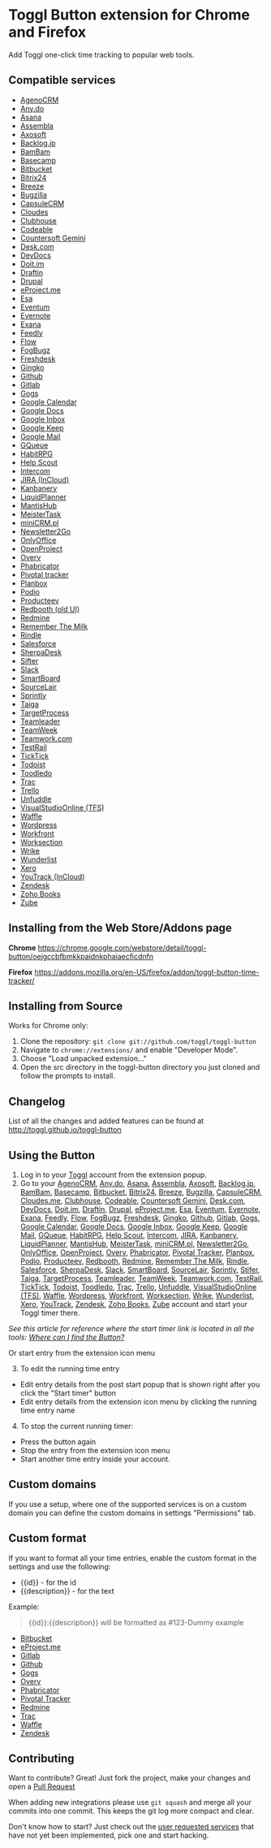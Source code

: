 # Toggl Button extension for Chrome and Firefox

Add Toggl one-click time tracking to popular web tools.

## Compatible services
  - [AgenoCRM][81]
  - [Any.do][23]
  - [Asana][5]
  - [Assembla][46]
  - [Axosoft][32]
  - [Backlog.jp][96]
  - [BamBam][43]
  - [Basecamp][12]
  - [Bitbucket][15]
  - [Bitrix24][82]
  - [Breeze][42]
  - [Bugzilla][41]
  - [CapsuleCRM][20]
  - [Cloudes][63]
  - [Clubhouse][91]
  - [Codeable][48]
  - [Countersoft Gemini][33]
  - [Desk.com][92]
  - [DevDocs][68]
  - [Doit.im][61]
  - [Draftin][51]
  - [Drupal][34]
  - [eProject.me][64]
  - [Esa][35]
  - [Eventum][49]
  - [Evernote][72]
  - [Exana][85]
  - [Feedly][93]
  - [Flow][37]
  - [FogBugz][52]
  - [Freshdesk][65]
  - [Gingko][54]
  - [Github][4]
  - [Gitlab][7]
  - [Gogs][67]
  - [Google Calendar][39]
  - [Google Docs][17]
  - [Google Inbox][55]
  - [Google Keep][53]
  - [Google Mail][29]
  - [GQueue][44]
  - [HabitRPG][31]
  - [Help Scout][36]
  - [Intercom][95]
  - [JIRA (InCloud)][13]
  - [Kanbanery][57]
  - [LiquidPlanner][69]
  - [MantisHub][73]
  - [MeisterTask][89]
  - [miniCRM.pl][80]
  - [Newsletter2Go][66]
  - [OnlyOffice][88]
  - [OpenProject][78]
  - [Overv][90]
  - [Phabricator][77]
  - [Pivotal tracker][3]
  - [Planbox][58]
  - [Podio][11]
  - [Producteev][14]
  - [Redbooth (old UI)][10]
  - [Redmine][18]
  - [Remember The Milk][71]
  - [Rindle][83]
  - [Salesforce][50]
  - [SherpaDesk][86]
  - [Sifter][16]
  - [Slack][60]
  - [SmartBoard][76]
  - [SourceLair][70]
  - [Sprintly][38]
  - [Taiga][30]
  - [TargetProcess][74]
  - [Teamleader][94]
  - [TeamWeek][2]
  - [Teamwork.com][28]
  - [TestRail][40]
  - [TickTick][84]
  - [Todoist][24]
  - [Toodledo][27]
  - [Trac][25]
  - [Trello][8]
  - [Unfuddle][6]
  - [VisualStudioOnline (TFS)][75]
  - [Waffle][47]
  - [Wordpress][56]
  - [Workfront][87]
  - [Worksection][9]
  - [Wrike][45]
  - [Wunderlist][26]
  - [Xero][21]
  - [YouTrack (InCloud)][19]
  - [Zendesk][22]
  - [Zoho Books][59]
  - [Zube][79]

## Installing from the Web Store/Addons page

__Chrome__
https://chrome.google.com/webstore/detail/toggl-button/oejgccbfbmkkpaidnkphaiaecficdnfn

__Firefox__
https://addons.mozilla.org/en-US/firefox/addon/toggl-button-time-tracker/

## Installing from Source
Works for Chrome only:

1.  Clone the repository: `git clone git://github.com/toggl/toggl-button`
2.  Navigate to `chrome://extensions/` and enable "Developer Mode".
3.  Choose "Load unpacked extension..."
4.  Open the src directory in the toggl-button directory you just cloned and follow the prompts to install.

## Changelog

List of all the changes and added features can be found at http://toggl.github.io/toggl-button

## Using the Button
1.  Log in to your [Toggl][1] account from the extension popup.
2.  Go to your [AgenoCRM][81], [Any.do][23], [Asana][5], [Assembla][46], [Axosoft][32], [Backlog.jp][96], [BamBam][43], [Basecamp][12], [Bitbucket][15], [Bitrix24][82], [Breeze][42], [Bugzilla][41], [CapsuleCRM][20], [Cloudes.me][63], [Clubhouse][91], [Codeable][48], [Countersoft Gemini][33], [Desk.com][92], [DevDocs][68], [Doit.im][61], [Draftin][51], [Drupal][34], [eProject.me][64], [Esa][35], [Eventum][49], [Evernote][72], [Exana][85], [Feedly][93], [Flow][37], [FogBugz][52], [Freshdesk][65], [Gingko][54], [Github][4], [Gitlab][7], [Gogs][67], [Google Calendar][39], [Google Docs][17], [Google Inbox][55], [Google Keep][53], [Google Mail][29], [GQueue][44], [HabitRPG][31], [Help Scout][36], [Intercom][95], [JIRA][13], [Kanbanery][57], [LiquidPlanner][69], [MantisHub][73], [MeisterTask][89], [miniCRM.pl][80], [Newsletter2Go][66], [OnlyOffice][88], [OpenProject][78], [Overv][90], [Phabricator][77], [Pivotal Tracker][3], [Planbox][58], [Podio][11], [Producteev][14], [Redbooth][10], [Redmine][18], [Remember The Milk][71], [Rindle][83], [Salesforce][50], [SherpaDesk][86], [Slack][60], [SmartBoard][76], [SourceLair][70], [Sprintly][38], [Stifer][16], [Taiga][30], [TargetProcess][74], [Teamleader][94], [TeamWeek][2], [Teamwork.com][28], [TestRail][40], [TickTick][84], [Todoist][24], [Toodledo][27], [Trac][25], [Trello][8], [Unfuddle][6], [VisualStudioOnline (TFS)][75], [Waffle][47], [Wordpress][56], [Workfront][87], [Worksection][9], [Wrike][45], [Wunderlist][26], [Xero][21], [YouTrack][19], [Zendesk][22], [Zoho Books][59], [Zube][79] account and start your Toggl timer there.

_See this article for reference where the start timer link is located in all the tools: [Where can I find the Button?][100]_

Or start entry from the extension icon menu

3. To edit the running time entry
  - Edit entry details from the post start popup that is shown right after you click the "Start timer" button
  - Edit entry details from the extension icon menu by clicking the running time entry name

4. To stop the current running timer:
  - Press the button again
  - Stop the entry from the extension icon menu
  - Start another time entry inside your account.

## Custom domains
If you use a setup, where one of the supported services is on a custom domain you can define the custom domains in settings "Permissions" tab.

## Custom format
If you want to format all your time entries, enable the custom format in the settings and use the following:
  - {{id}} - for the id
  - {{description}} - for the text

Example:
> {{id}}:{{description}} will be formatted as #123-Dummy example

  - [Bitbucket][15]
  - [eProject.me][64]
  - [Gitlab][7]
  - [Github][4]
  - [Gogs][67]
  - [Overv][90]
  - [Phabricator][77]
  - [Pivotal Tracker][3]
  - [Redmine][18]
  - [Trac][25]
  - [Waffle][47]
  - [Zendesk][22]

## Contributing
Want to contribute? Great! Just fork the project, make your changes and open a [Pull Request][99]

When adding new integrations please use `git squash` and merge all your commits into one commit. This keeps the git log more compact and clear.

Don't know how to start? Just check out the [user requested services][98] that have not yet been implemented, pick one and start hacking.

[1]: https://www.toggl.com/
[2]: https://teamweek.com/
[3]: https://www.pivotaltracker.com/
[4]: https://github.com/
[5]: http://asana.com/
[6]: http://unfuddle.com/
[7]: https://gitlab.com/
[8]: https://trello.com/
[9]: http://worksection.com/
[10]: https://redbooth.com/
[11]: https://podio.com/
[12]: https://basecamp.com/
[13]: https://www.atlassian.com/software/jira
[14]: https://www.producteev.com/
[15]: https://www.bitbucket.org/
[16]: https://www.sifterapp.com/
[17]: https://docs.google.com/
[18]: http://www.redmine.org/
[19]: http://www.jetbrains.com/youtrack/
[20]: http://www.capsulecrm.com/
[21]: https://www.xero.com/
[22]: https://www.zendesk.com/
[23]: http://www.any.do/
[24]: https://todoist.com/
[25]: http://trac.edgewall.org/
[26]: https://www.wunderlist.com
[27]: https://www.toodledo.com/
[28]: https://www.teamwork.com/
[29]: https://mail.google.com
[30]: https://taiga.io/
[31]: https://habitrpg.com
[32]: https://www.axosoft.com
[33]: https://www.countersoft.com
[34]: https://www.drupal.org
[35]: https://esa.io
[36]: http://www.helpscout.net/
[37]: http://getflow.com/
[38]: https://sprint.ly
[39]: https://www.google.com/calendar
[40]: https://testrail.com
[41]: https://bugzilla.mozilla.org/
[42]: http://www.breeze.pm/
[43]: https://www.dobambam.com/
[44]: https://www.gqueues.com/
[45]: https://www.wrike.com/
[46]: https://www.assembla.com/
[47]: https://waffle.io/
[48]: https://www.codeable.io/
[49]: https://launchpad.net/eventum
[50]: http://www.salesforce.com/
[51]: https://draftin.com/
[52]: http://www.fogcreek.com/fogbugz/
[53]: https://keep.google.com/
[54]: https://gingkoapp.com/
[55]: https://inbox.google.com
[56]: https://wordpress.com
[57]: https://www.kanbanery.com/
[58]: http://www.planbox.com/
[59]: https://books.zoho.com/
[60]: https://slack.com/
[61]: https://i.doit.im/
[63]: http://cloudes.me/
[64]: https://eproject.me/
[65]: https://www.freshdesk.com/
[66]: http://www.newsletter2go.com/
[67]: http://gogs.io/
[68]: http://devdocs.io/
[69]: https://www.liquidplanner.com/
[70]: https://www.sourcelair.com/
[71]: https://www.rememberthemilk.com/
[72]: https://www.evernote.com/
[73]: http://www.mantishub.com/
[74]: https://www.targetprocess.com/
[75]: http://www.visualstudio.com/
[76]: http://www.smartboard.cl/
[77]: http://phacility.com/
[78]: https://openproject.com/
[79]: https://zube.io/
[80]: https://minicrm.pl/
[81]: https://agenocrm.com/
[82]: https://www.bitrix24.com/
[83]: https://rindle.com/
[84]: https://ticktick.com/
[85]: https://exana.io/
[86]: http://www.sherpadesk.com/
[87]: https://www.workfront.com/
[88]: https://www.onlyoffice.com/
[89]: https://meistertask.com/
[90]: https://overv.io/
[91]: https://clubhouse.io/
[92]: https://www.desk.com/
[93]: http://feedly.com/
[94]: http://www.teamleader.eu/
[95]: https://www.intercom.com/
[96]: https://www.backlog.jp/

[98]: https://github.com/toggl/toggl-button/wiki/User-requested-buttons
[99]: https://github.com/toggl/toggl-button/pulls
[100]: https://github.com/toggl/toggl-button/wiki/Where-can-I-find-the-Button%3F
